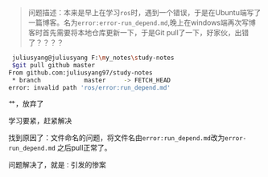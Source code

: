 > 问题描述：本来是早上在学习`ros`时，遇到一个错误，于是在Ubuntu端写了一篇博客。名为`error:error-run_depend.md`,晚上在windows端再次写博客时首先需要将本地仓库更新一下，于是Git pull了一下，好家伙，出错了？？？？



```bash
 juliusyang@juliusyang F:\my_notes\study-notes
 $git pull github master
From github.com:juliusyang97/study-notes
 * branch            master     -> FETCH_HEAD
error: invalid path 'ros/error:run_depend.md'
```



艹，放弃了



学习要紧，赶紧解决



找到原因了：文件命名的问题，将文件名由`error:run_depend.md`改为`error-run_depend.md`  之后pull正常了。

问题解决了，就是`：`引发的惨案